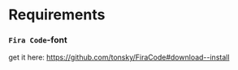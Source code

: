
# Requirements

### `Fira Code`-font
get it here: https://github.com/tonsky/FiraCode#download--install
